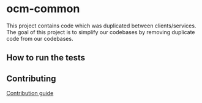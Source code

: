 # ocm-common
This project contains code which was duplicated between clients/services. The goal of this project is to simplify our codebases by removing duplicate code from our codebases.

## How to run the tests
[//]: # (Add information on how to run tests once a dummy one is set up)

## Contributing
[Contribution guide](CONTRIBUTING.md)
